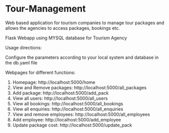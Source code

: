 # Tour-Management
Web based application for tourism companies to manage tour packages and allows the agencies to access packages, bookings etc.

Flask Webapp using MYSQL database for Tourism Agency

Usage directions:

Configure the parameters according to your local system and database in the db.yaml file

Webpages for different functions:
1. Homepage:
    http://localhost:5000/home
2. View and Remove packages:
    http://localhost:5000/all_packages
3. Add package:
    http://localhost:5000/add_pack
4. View all users:
    http://localhost:5000/all_users
5. View all bookings:
    http://localhost:5000/all_bookings
6. View all enquiries:
    http://localhost:5000/all_enquiries
7. View and remove employees:
    http://localhost:5000/all_employees
8. Add employee:
    http://localhost:5000/add_employee
9. Update package cost:
    http://localhost:5000/update_pack



